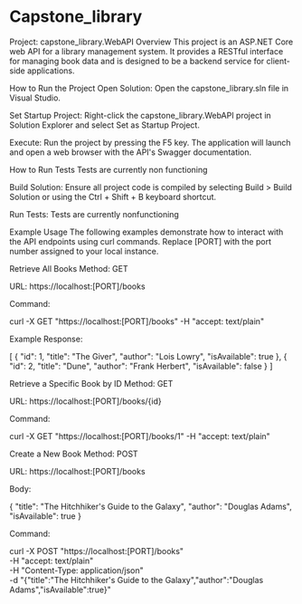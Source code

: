# Capstone_library 

Project: capstone_library.WebAPI
Overview
This project is an ASP.NET Core web API for a library management system. It provides a RESTful interface for managing book data and is designed to be a backend service for client-side applications.

How to Run the Project
Open Solution: Open the capstone_library.sln file in Visual Studio.

Set Startup Project: Right-click the capstone_library.WebAPI project in Solution Explorer and select Set as Startup Project.

Execute: Run the project by pressing the F5 key. The application will launch and open a web browser with the API's Swagger documentation.

How to Run Tests
Tests are currently non functioning

Build Solution: Ensure all project code is compiled by selecting Build > Build Solution or using the Ctrl + Shift + B keyboard shortcut.

Run Tests: Tests are currently nonfunctioning 

Example Usage
The following examples demonstrate how to interact with the API endpoints using curl commands. Replace [PORT] with the port number assigned to your local instance.

Retrieve All Books
Method: GET

URL: https://localhost:[PORT]/books

Command:

curl -X GET "https://localhost:[PORT]/books" -H "accept: text/plain"

Example Response:

[
    {
        "id": 1,
        "title": "The Giver",
        "author": "Lois Lowry",
        "isAvailable": true
    },
    {
        "id": 2,
        "title": "Dune",
        "author": "Frank Herbert",
        "isAvailable": false
    }
]

Retrieve a Specific Book by ID
Method: GET

URL: https://localhost:[PORT]/books/{id}

Command:

curl -X GET "https://localhost:[PORT]/books/1" -H "accept: text/plain"

Create a New Book
Method: POST

URL: https://localhost:[PORT]/books

Body:

{
    "title": "The Hitchhiker's Guide to the Galaxy",
    "author": "Douglas Adams",
    "isAvailable": true
}

Command:

curl -X POST "https://localhost:[PORT]/books" \
-H "accept: text/plain" \
-H "Content-Type: application/json" \
-d "{\"title\":\"The Hitchhiker's Guide to the Galaxy\",\"author\":\"Douglas Adams\",\"isAvailable\":true}"
